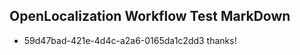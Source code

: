 ## OpenLocalization Workflow Test MarkDown
* 59d47bad-421e-4d4c-a2a6-0165da1c2dd3 thanks!

<!--HONumber=Feb17_HO2-->


